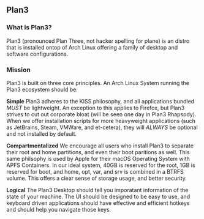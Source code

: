 ## Plan3

### What is Plan3?
Plan3 (pronounced Plan Three, not hacker spelling for plane) is an distro that is installed ontop of Arch Linux offering a family of desktop and software configurations.

### Mission
Plan3 is built on three core principles. An Arch Linux System running the Plan3 ecosystem should be:

**Simple**
Plan3 adheres to the KISS philosophy, and all applications bundled *MUST* be lightweight.
An exception to this applies to Firefox, but Plan3 strives to cut out corporate bloat (will be seen one day in Plan3 Rhapsody).
When we offer installation scripts for more heavyweight applications (such as JetBrains, Steam, VMWare, and et-cetera), they will *ALWAYS* be optional and not installed by default.

**Compartmentalized**
We encourage all users who install Plan3 to separate their root and home partitions, and even their boot paritions as well. This same philsophy is used by Apple for their macOS Operating System with APFS Containers.
In our ideal system, 40GB is reserved for the root, 1GB is reserved for boot, and home, opt, var, and srv is combined in a BTRFS volume. This offers a clear sense of storage usage, and better security.

**Logical**
The Plan3 Desktop should tell you imporatant information of the state of your machine. The UI should be designed to be easy to use, and keyboard driven
applications should have effective and efficient hotkeys and should help you navigate those keys.
<!--

**Here are some ideas to get you started:**

🙋‍♀️ A short introduction - what is your organization all about?
🌈 Contribution guidelines - how can the community get involved?
👩‍💻 Useful resources - where can the community find your docs? Is there anything else the community should know?
🍿 Fun facts - what does your team eat for breakfast?
🧙 Remember, you can do mighty things with the power of [Markdown](https://docs.github.com/github/writing-on-github/getting-started-with-writing-and-formatting-on-github/basic-writing-and-formatting-syntax)
-->
